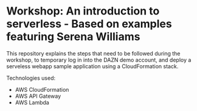 # Workshop: An introduction to serverless - Based on examples featuring Serena Williams

This repository explains the steps that need to be followed during the workshop, to temporary log in into the DAZN demo account, and deploy a serveless webapp sample application using a CloudFormation stack.


Technologies used:

* AWS CloudFormation
* AWS API Gateway
* AWS Lambda




